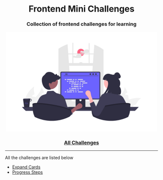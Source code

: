 <div align="center">
  <h1>Frontend Mini Challenges</h1>
  <h3>Collection of frontend challenges for learning</h3>
  <a href="https://nitinmendiratta.github.io/JS-mini-challenges/"><img src="cover.png" alt="web programming" width="500px" /></a>
</div>

<div align="center">
  <h3><a href="https://nitinmendiratta.github.io/JS-mini-challenges/">All Challenges</a></h3>
</div>

---

All the challenges are listed below

- [Expand Cards](https://nitinmendiratta.github.io/JS-mini-challenges/challenges/expanding-cards/)
- [Progress Steps](https://nitinmendiratta.github.io/JS-mini-challenges/challenges/progress-steps/)
